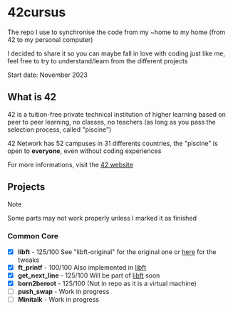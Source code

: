 # 42cursus
The repo I use to synchronise the code from my ~home to my home (from 42 to my personal computer)

I decided to share it so you can maybe fall in love with coding just like me, feel free to try to understand/learn from the different projects

Start date: November 2023

## What is 42
42 is a tuition-free private technical institution of higher learning based on peer to peer learning, no classes, no teachers (as long as you pass the selection process, called "piscine")

42 Network has 52 campuses in 31 differents countries, the "piscine" is open to **everyone**, even without coding experiences

For more informations, visit the [42 website](https://42.fr/en/homepage/)

## Projects
> [!NOTE]
> Some parts may not work properly unless I marked it as finished
### Common Core
- [x] **libft** - 125/100 See "libft-original" for the original one or [here](https://github.com/Hyphona/libft) for the tweaks
- [x] **ft_printf** - 100/100 Also implemented in [libft](https://github.com/Hyphona/libft)
- [x] **get_next_line** - 125/100 Will be part of [libft](https://github.com/Hyphona/libft) soon
- [x] **born2beroot** - 125/100 (Not in repo as it is a virtual machine) 
- [ ] **push_swap** - Work in progress
- [ ] **Minitalk** - Work in progress
